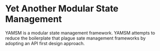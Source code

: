 # Yet Another Modular State Management
YAMSM is a modular state management framework. YAMSM attempts to reduce the boilerplate that plague sate management frameworks by adopting an API first design approach.